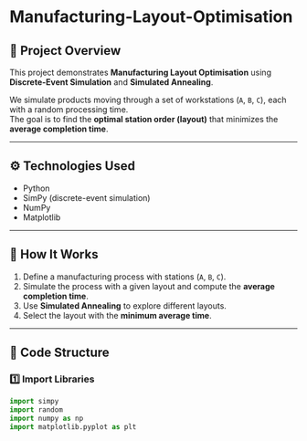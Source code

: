 # Manufacturing-Layout-Optimisation

## 📌 Project Overview
This project demonstrates **Manufacturing Layout Optimisation** using **Discrete-Event Simulation** and **Simulated Annealing**.  

We simulate products moving through a set of workstations (`A`, `B`, `C`), each with a random processing time.  
The goal is to find the **optimal station order (layout)** that minimizes the **average completion time**.  

---

## ⚙️ Technologies Used
- Python
- SimPy (discrete-event simulation)
- NumPy
- Matplotlib

---

## 🚀 How It Works
1. Define a manufacturing process with stations (`A`, `B`, `C`).
2. Simulate the process with a given layout and compute the **average completion time**.
3. Use **Simulated Annealing** to explore different layouts.
4. Select the layout with the **minimum average time**.

---

## 🧩 Code Structure

### 1️⃣ Import Libraries
```python
import simpy
import random
import numpy as np
import matplotlib.pyplot as plt

